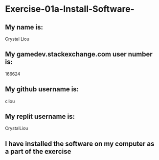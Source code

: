 # Exercise-01a-Install-Software-

## My name is:
Crystal Liou

## My gamedev.stackexchange.com user number is:
166624

## My github username is:
cliou

## My replit username is:
CrystalLiou

## I have installed the software on my computer as a part of the exercise
